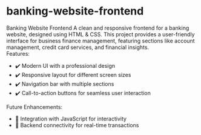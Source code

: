 # banking-website-frontend
Banking Website Frontend A clean and responsive frontend for a banking website, designed using HTML &amp; CSS. This project provides a user-friendly interface for business finance management, featuring sections like account management, credit card services, and financial insights.
<br>
Features:
<br>
- ✔️ Modern UI with a professional design
- ✔️ Responsive layout for different screen sizes
- ✔️ Navigation bar with multiple sections
- ✔️ Call-to-action buttons for seamless user interaction

Future Enhancements:
<br>
- 🔹 Integration with JavaScript for interactivity  
- 🔹 Backend connectivity for real-time transactions  
